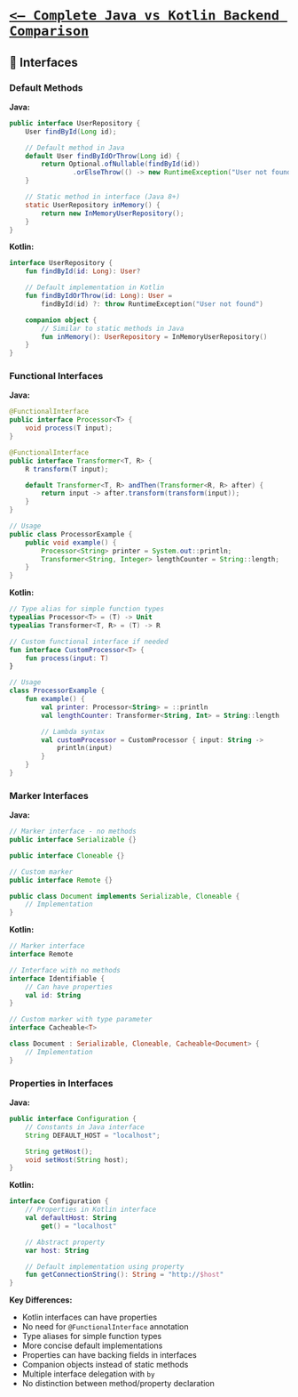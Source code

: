 # [`<— Complete Java vs Kotlin Backend Comparison`](../JavaVsKotlin.md)

## 🔌 Interfaces

### Default Methods

**Java:**

```java
public interface UserRepository {
    User findById(Long id);

    // Default method in Java
    default User findByIdOrThrow(Long id) {
        return Optional.ofNullable(findById(id))
                .orElseThrow(() -> new RuntimeException("User not found"));
    }

    // Static method in interface (Java 8+)
    static UserRepository inMemory() {
        return new InMemoryUserRepository();
    }
}
```

**Kotlin:**

```kotlin
interface UserRepository {
    fun findById(id: Long): User?

    // Default implementation in Kotlin
    fun findByIdOrThrow(id: Long): User =
        findById(id) ?: throw RuntimeException("User not found")

    companion object {
        // Similar to static methods in Java
        fun inMemory(): UserRepository = InMemoryUserRepository()
    }
}
```

### Functional Interfaces

**Java:**

```java
@FunctionalInterface
public interface Processor<T> {
    void process(T input);
}

@FunctionalInterface
public interface Transformer<T, R> {
    R transform(T input);

    default Transformer<T, R> andThen(Transformer<R, R> after) {
        return input -> after.transform(transform(input));
    }
}

// Usage
public class ProcessorExample {
    public void example() {
        Processor<String> printer = System.out::println;
        Transformer<String, Integer> lengthCounter = String::length;
    }
}
```

**Kotlin:**

```kotlin
// Type alias for simple function types
typealias Processor<T> = (T) -> Unit
typealias Transformer<T, R> = (T) -> R

// Custom functional interface if needed
fun interface CustomProcessor<T> {
    fun process(input: T)
}

// Usage
class ProcessorExample {
    fun example() {
        val printer: Processor<String> = ::println
        val lengthCounter: Transformer<String, Int> = String::length

        // Lambda syntax
        val customProcessor = CustomProcessor { input: String ->
            println(input)
        }
    }
}
```

### Marker Interfaces

**Java:**

```java
// Marker interface - no methods
public interface Serializable {}

public interface Cloneable {}

// Custom marker
public interface Remote {}

public class Document implements Serializable, Cloneable {
    // Implementation
}
```

**Kotlin:**

```kotlin
// Marker interface
interface Remote

// Interface with no methods
interface Identifiable {
    // Can have properties
    val id: String
}

// Custom marker with type parameter
interface Cacheable<T>

class Document : Serializable, Cloneable, Cacheable<Document> {
    // Implementation
}
```

### Properties in Interfaces

**Java:**

```java
public interface Configuration {
    // Constants in Java interface
    String DEFAULT_HOST = "localhost";

    String getHost();
    void setHost(String host);
}
```

**Kotlin:**

```kotlin
interface Configuration {
    // Properties in Kotlin interface
    val defaultHost: String
        get() = "localhost"

    // Abstract property
    var host: String

    // Default implementation using property
    fun getConnectionString(): String = "http://$host"
}
```

**Key Differences:**

- Kotlin interfaces can have properties
- No need for `@FunctionalInterface` annotation
- Type aliases for simple function types
- More concise default implementations
- Properties can have backing fields in interfaces
- Companion objects instead of static methods
- Multiple interface delegation with `by`
- No distinction between method/property declaration
